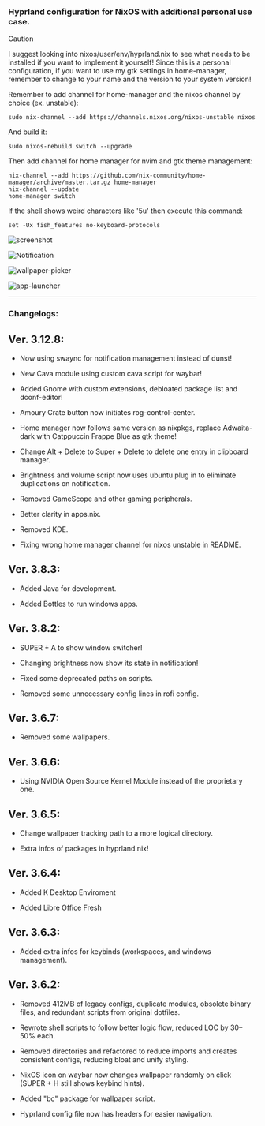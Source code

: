 ### Hyprland configuration for NixOS with additional personal use case.

> [!CAUTION] 
> I suggest looking into nixos/user/env/hyprland.nix to see what needs to be installed if you want to implement it yourself!
> Since this is a personal configuration, if you want to use my gtk settings in home-manager, remember to change to your name and the version to your system version!

Remember to add channel for home-manager and the nixos channel by choice (ex. unstable):

```
sudo nix-channel --add https://channels.nixos.org/nixos-unstable nixos
```
And build it:

```
sudo nixos-rebuild switch --upgrade
```

Then add channel for home manager for nvim and gtk theme management:

```
nix-channel --add https://github.com/nix-community/home-manager/archive/master.tar.gz home-manager
nix-channel --update
home-manager switch
```

If the shell shows weird characters like '5u' then execute this command:

```
set -Ux fish_features no-keyboard-protocols
```

![screenshot](https://private-user-images.githubusercontent.com/176675781/435218767-caa6a4b5-84b6-4ff2-8ec8-e32962598429.png?jwt=eyJhbGciOiJIUzI1NiIsInR5cCI6IkpXVCJ9.eyJpc3MiOiJnaXRodWIuY29tIiwiYXVkIjoicmF3LmdpdGh1YnVzZXJjb250ZW50LmNvbSIsImtleSI6ImtleTUiLCJleHAiOjE3NDUzOTM1MzgsIm5iZiI6MTc0NTM5MzIzOCwicGF0aCI6Ii8xNzY2NzU3ODEvNDM1MjE4NzY3LWNhYTZhNGI1LTg0YjYtNGZmMi04ZWM4LWUzMjk2MjU5ODQyOS5wbmc_WC1BbXotQWxnb3JpdGhtPUFXUzQtSE1BQy1TSEEyNTYmWC1BbXotQ3JlZGVudGlhbD1BS0lBVkNPRFlMU0E1M1BRSzRaQSUyRjIwMjUwNDIzJTJGdXMtZWFzdC0xJTJGczMlMkZhd3M0X3JlcXVlc3QmWC1BbXotRGF0ZT0yMDI1MDQyM1QwNzI3MThaJlgtQW16LUV4cGlyZXM9MzAwJlgtQW16LVNpZ25hdHVyZT01NDA0MTY1ZTAwY2IyZjFlM2NlMTQwMGYwN2NmMzNlYzg0ZTU2ZTM3M2E5YWEyNjNjYjZjNzAxZWQwNjExYTQ4JlgtQW16LVNpZ25lZEhlYWRlcnM9aG9zdCJ9.UTREaMd9wXu9zRFEfPYhZCQphGBmR9OVgP9Vo5TifNE)

![Notification](https://private-user-images.githubusercontent.com/176675781/436410445-f5244c43-b645-4659-947b-3a272f42b762.png?jwt=eyJhbGciOiJIUzI1NiIsInR5cCI6IkpXVCJ9.eyJpc3MiOiJnaXRodWIuY29tIiwiYXVkIjoicmF3LmdpdGh1YnVzZXJjb250ZW50LmNvbSIsImtleSI6ImtleTUiLCJleHAiOjE3NDUzOTMxODQsIm5iZiI6MTc0NTM5Mjg4NCwicGF0aCI6Ii8xNzY2NzU3ODEvNDM2NDEwNDQ1LWY1MjQ0YzQzLWI2NDUtNDY1OS05NDdiLTNhMjcyZjQyYjc2Mi5wbmc_WC1BbXotQWxnb3JpdGhtPUFXUzQtSE1BQy1TSEEyNTYmWC1BbXotQ3JlZGVudGlhbD1BS0lBVkNPRFlMU0E1M1BRSzRaQSUyRjIwMjUwNDIzJTJGdXMtZWFzdC0xJTJGczMlMkZhd3M0X3JlcXVlc3QmWC1BbXotRGF0ZT0yMDI1MDQyM1QwNzIxMjRaJlgtQW16LUV4cGlyZXM9MzAwJlgtQW16LVNpZ25hdHVyZT1jNjZhMzlkODIzZDM2MTlhNWVlZGViNTc0YjQ2ZDdhZTdkMTEyMmQ1ZjY5NzRmNTg3ZmMzM2M3MzNiNzUxM2MyJlgtQW16LVNpZ25lZEhlYWRlcnM9aG9zdCJ9.c7-gPCEgk_0Hml-zMulMUO9uERFBolHsQwHfNrw1PwY)

![wallpaper-picker](https://private-user-images.githubusercontent.com/176675781/435219246-b9e9bd97-9316-45d2-9af1-a885b7fb5da6.png?jwt=eyJhbGciOiJIUzI1NiIsInR5cCI6IkpXVCJ9.eyJpc3MiOiJnaXRodWIuY29tIiwiYXVkIjoicmF3LmdpdGh1YnVzZXJjb250ZW50LmNvbSIsImtleSI6ImtleTUiLCJleHAiOjE3NDUzOTM0OTIsIm5iZiI6MTc0NTM5MzE5MiwicGF0aCI6Ii8xNzY2NzU3ODEvNDM1MjE5MjQ2LWI5ZTliZDk3LTkzMTYtNDVkMi05YWYxLWE4ODViN2ZiNWRhNi5wbmc_WC1BbXotQWxnb3JpdGhtPUFXUzQtSE1BQy1TSEEyNTYmWC1BbXotQ3JlZGVudGlhbD1BS0lBVkNPRFlMU0E1M1BRSzRaQSUyRjIwMjUwNDIzJTJGdXMtZWFzdC0xJTJGczMlMkZhd3M0X3JlcXVlc3QmWC1BbXotRGF0ZT0yMDI1MDQyM1QwNzI2MzJaJlgtQW16LUV4cGlyZXM9MzAwJlgtQW16LVNpZ25hdHVyZT0yOWEzOTQ5ZTYxZTgwYjhjNDUzZmFkMDQzMDJmNDgwZjQxNzlkNDU0NWIzNmM3MzE4OWQ3Y2NkZjIxMDNjNmY2JlgtQW16LVNpZ25lZEhlYWRlcnM9aG9zdCJ9.HSH_VldktVGaYVxl8j2dpqFNJHxjYKtWXWa5EnKrdts)

![app-launcher](https://private-user-images.githubusercontent.com/176675781/435219293-76c3df82-c698-4145-a477-aa105a72b817.png?jwt=eyJhbGciOiJIUzI1NiIsInR5cCI6IkpXVCJ9.eyJpc3MiOiJnaXRodWIuY29tIiwiYXVkIjoicmF3LmdpdGh1YnVzZXJjb250ZW50LmNvbSIsImtleSI6ImtleTUiLCJleHAiOjE3NDUzOTM0NTcsIm5iZiI6MTc0NTM5MzE1NywicGF0aCI6Ii8xNzY2NzU3ODEvNDM1MjE5MjkzLTc2YzNkZjgyLWM2OTgtNDE0NS1hNDc3LWFhMTA1YTcyYjgxNy5wbmc_WC1BbXotQWxnb3JpdGhtPUFXUzQtSE1BQy1TSEEyNTYmWC1BbXotQ3JlZGVudGlhbD1BS0lBVkNPRFlMU0E1M1BRSzRaQSUyRjIwMjUwNDIzJTJGdXMtZWFzdC0xJTJGczMlMkZhd3M0X3JlcXVlc3QmWC1BbXotRGF0ZT0yMDI1MDQyM1QwNzI1NTdaJlgtQW16LUV4cGlyZXM9MzAwJlgtQW16LVNpZ25hdHVyZT04NGIwYmNmNTdkZDY4YjlkNzUwZTc1MWIwMWViYWZiYjg2YjBhMDg1YzIyZmI2ZTViMmI3MWFkOTYyMWFjODA2JlgtQW16LVNpZ25lZEhlYWRlcnM9aG9zdCJ9.nnh_EUOPq7AXBGJPdlbnkhAp6L4Sn3tqqEB0sNQl4S0)

---
### Changelogs:

## Ver. 3.12.8:

- Now using swaync for notification management instead of dunst!

- New Cava module using custom cava script for waybar!

- Added Gnome with custom extensions, debloated package list and dconf-editor!

- Amoury Crate button now initiates rog-control-center.

- Home manager now follows same version as nixpkgs, replace Adwaita-dark with Catppuccin Frappe Blue as gtk theme!

- Change Alt + Delete to Super + Delete to delete one entry in clipboard manager.

- Brightness and volume script now uses ubuntu plug in to eliminate duplications on notification.

- Removed GameScope and other gaming peripherals.

- Better clarity in apps.nix.

- Removed KDE.

- Fixing wrong home manager channel for nixos unstable in README.

## Ver. 3.8.3:

- Added Java for development.

- Added Bottles to run windows apps.

## Ver. 3.8.2:

- SUPER + A to show window switcher!

- Changing brightness now show its state in notification!

- Fixed some deprecated paths on scripts.

- Removed some unnecessary config lines in rofi config.

## Ver. 3.6.7:

- Removed some wallpapers.

## Ver. 3.6.6:

- Using NVIDIA Open Source Kernel Module instead of the proprietary one.

## Ver. 3.6.5:

- Change wallpaper tracking path to a more logical directory.

- Extra infos of packages in hyprland.nix!

## Ver. 3.6.4:

- Added K Desktop Enviroment

- Added Libre Office Fresh

## Ver. 3.6.3:

- Added extra infos for keybinds (workspaces, and windows management).

## Ver. 3.6.2:

- Removed 412MB of legacy configs, duplicate modules, obsolete binary files, and redundant scripts from original dotfiles.

- Rewrote  shell scripts to follow better logic flow, reduced LOC by 30–50% each.

- Removed directories and refactored  to reduce imports and creates consistent configs, reducing bloat and unify styling.

- NixOS icon on waybar now changes wallpaper randomly on click (SUPER + H still shows keybind hints).

- Added "bc" package for wallpaper script.

- Hyprland config file now has headers for easier navigation.

